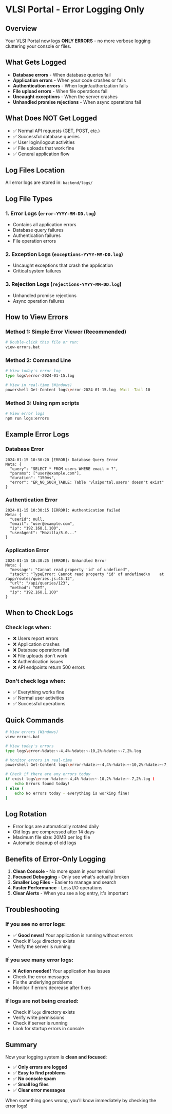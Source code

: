 # VLSI Portal - Error Logging Only

## Overview
Your VLSI Portal now logs **ONLY ERRORS** - no more verbose logging cluttering your console or files.

## What Gets Logged
- **Database errors** - When database queries fail
- **Application errors** - When your code crashes or fails
- **Authentication errors** - When login/authorization fails
- **File upload errors** - When file operations fail
- **Uncaught exceptions** - When the server crashes
- **Unhandled promise rejections** - When async operations fail

## What Does NOT Get Logged
- ✅ Normal API requests (GET, POST, etc.)
- ✅ Successful database queries
- ✅ User login/logout activities
- ✅ File uploads that work fine
- ✅ General application flow

## Log Files Location
All error logs are stored in: `backend/logs/`

## Log File Types

### 1. Error Logs (`error-YYYY-MM-DD.log`)
- Contains all application errors
- Database query failures
- Authentication failures
- File operation errors

### 2. Exception Logs (`exceptions-YYYY-MM-DD.log`)
- Uncaught exceptions that crash the application
- Critical system failures

### 3. Rejection Logs (`rejections-YYYY-MM-DD.log`)
- Unhandled promise rejections
- Async operation failures

## How to View Errors

### Method 1: Simple Error Viewer (Recommended)
```bash
# Double-click this file or run:
view-errors.bat
```

### Method 2: Command Line
```bash
# View today's error log
type logs\error-2024-01-15.log

# View in real-time (Windows)
powershell Get-Content logs\error-2024-01-15.log -Wait -Tail 10
```

### Method 3: Using npm scripts
```bash
# View error logs
npm run logs:errors
```

## Example Error Logs

### Database Error
```
2024-01-15 10:30:20 [ERROR]: Database Query Error
Meta: {
  "query": "SELECT * FROM users WHERE email = ?",
  "params": ["user@example.com"],
  "duration": "150ms",
  "error": "ER_NO_SUCH_TABLE: Table 'vlsiportal.users' doesn't exist"
}
```

### Authentication Error
```
2024-01-15 10:30:15 [ERROR]: Authentication failed
Meta: {
  "userId": null,
  "email": "user@example.com",
  "ip": "192.168.1.100",
  "userAgent": "Mozilla/5.0..."
}
```

### Application Error
```
2024-01-15 10:30:25 [ERROR]: Unhandled Error
Meta: {
  "message": "Cannot read property 'id' of undefined",
  "stack": "TypeError: Cannot read property 'id' of undefined\n    at /app/routes/queries.js:45:12",
  "url": "/api/queries/123",
  "method": "GET",
  "ip": "192.168.1.100"
}
```

## When to Check Logs

### Check logs when:
- ❌ Users report errors
- ❌ Application crashes
- ❌ Database operations fail
- ❌ File uploads don't work
- ❌ Authentication issues
- ❌ API endpoints return 500 errors

### Don't check logs when:
- ✅ Everything works fine
- ✅ Normal user activities
- ✅ Successful operations

## Quick Commands

```bash
# View errors (Windows)
view-errors.bat

# View today's errors
type logs\error-%date:~-4,4%-%date:~-10,2%-%date:~-7,2%.log

# Monitor errors in real-time
powershell Get-Content logs\error-%date:~-4,4%-%date:~-10,2%-%date:~-7,2%.log -Wait -Tail 5

# Check if there are any errors today
if exist logs\error-%date:~-4,4%-%date:~-10,2%-%date:~-7,2%.log (
    echo Errors found today!
) else (
    echo No errors today - everything is working fine!
)
```

## Log Rotation
- Error logs are automatically rotated daily
- Old logs are compressed after 14 days
- Maximum file size: 20MB per log file
- Automatic cleanup of old logs

## Benefits of Error-Only Logging

1. **Clean Console** - No more spam in your terminal
2. **Focused Debugging** - Only see what's actually broken
3. **Smaller Log Files** - Easier to manage and search
4. **Faster Performance** - Less I/O operations
5. **Clear Alerts** - When you see a log entry, it's important

## Troubleshooting

### If you see no error logs:
- ✅ **Good news!** Your application is running without errors
- Check if `logs` directory exists
- Verify the server is running

### If you see many error logs:
- ❌ **Action needed!** Your application has issues
- Check the error messages
- Fix the underlying problems
- Monitor if errors decrease after fixes

### If logs are not being created:
- Check if `logs` directory exists
- Verify write permissions
- Check if server is running
- Look for startup errors in console

## Summary

Now your logging system is **clean and focused**:
- ✅ **Only errors are logged**
- ✅ **Easy to find problems**
- ✅ **No console spam**
- ✅ **Small log files**
- ✅ **Clear error messages**

When something goes wrong, you'll know immediately by checking the error logs!
